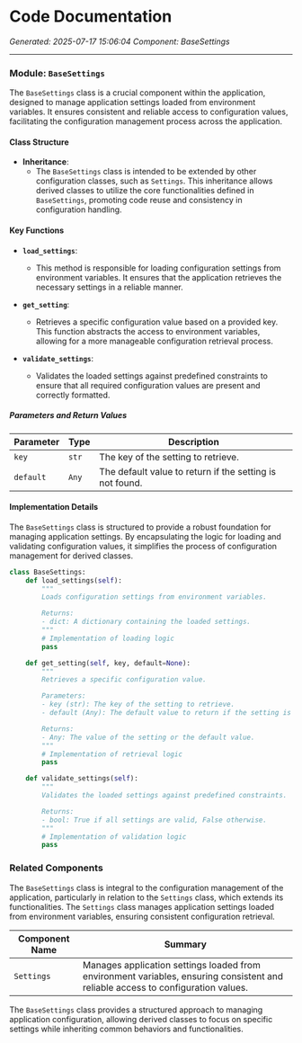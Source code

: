 # Code Documentation

*Generated: 2025-07-17 15:06:04*
*Component: BaseSettings*

---

### Module: `BaseSettings`

The `BaseSettings` class is a crucial component within the application, designed to manage application settings loaded from environment variables. It ensures consistent and reliable access to configuration values, facilitating the configuration management process across the application.

#### Class Structure

- **Inheritance**: 
  - The `BaseSettings` class is intended to be extended by other configuration classes, such as `Settings`. This inheritance allows derived classes to utilize the core functionalities defined in `BaseSettings`, promoting code reuse and consistency in configuration handling.

#### Key Functions

- **`load_settings`**: 
  - This method is responsible for loading configuration settings from environment variables. It ensures that the application retrieves the necessary settings in a reliable manner.

- **`get_setting`**: 
  - Retrieves a specific configuration value based on a provided key. This function abstracts the access to environment variables, allowing for a more manageable configuration retrieval process.

- **`validate_settings`**: 
  - Validates the loaded settings against predefined constraints to ensure that all required configuration values are present and correctly formatted.

##### Parameters and Return Values

| Parameter      | Type   | Description                                                  |
|----------------|--------|--------------------------------------------------------------|
| `key`          | `str`  | The key of the setting to retrieve.                          |
| `default`      | `Any`  | The default value to return if the setting is not found.    |

#### Implementation Details

The `BaseSettings` class is structured to provide a robust foundation for managing application settings. By encapsulating the logic for loading and validating configuration values, it simplifies the process of configuration management for derived classes.

```python
class BaseSettings:
    def load_settings(self):
        """
        Loads configuration settings from environment variables.

        Returns:
        - dict: A dictionary containing the loaded settings.
        """
        # Implementation of loading logic
        pass

    def get_setting(self, key, default=None):
        """
        Retrieves a specific configuration value.

        Parameters:
        - key (str): The key of the setting to retrieve.
        - default (Any): The default value to return if the setting is not found.

        Returns:
        - Any: The value of the setting or the default value.
        """
        # Implementation of retrieval logic
        pass

    def validate_settings(self):
        """
        Validates the loaded settings against predefined constraints.

        Returns:
        - bool: True if all settings are valid, False otherwise.
        """
        # Implementation of validation logic
        pass
```

### Related Components

The `BaseSettings` class is integral to the configuration management of the application, particularly in relation to the `Settings` class, which extends its functionalities. The `Settings` class manages application settings loaded from environment variables, ensuring consistent configuration retrieval.

| Component Name               | Summary                                                                                     |
|------------------------------|---------------------------------------------------------------------------------------------|
| `Settings`                   | Manages application settings loaded from environment variables, ensuring consistent and reliable access to configuration values. |

The `BaseSettings` class provides a structured approach to managing application configuration, allowing derived classes to focus on specific settings while inheriting common behaviors and functionalities.